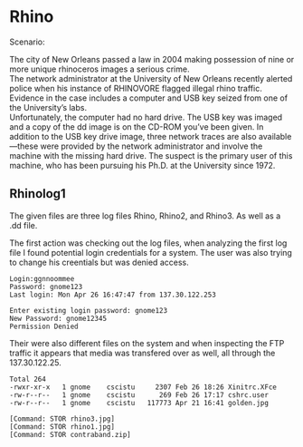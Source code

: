 # Rhino

Scenario:

 The city of New Orleans passed a law in 2004 making possession of nine or more unique rhinoceros images a serious crime.   
 The network administrator at the University of New Orleans recently alerted police when his instance of RHINOVORE flagged 
 illegal rhino traffic. Evidence in the case includes a computer and USB key seized from one of the University’s labs.  
 Unfortunately, the computer had no hard drive. The USB key was imaged and a copy of the dd image is on the 
 CD-ROM you’ve been given.
 In addition to the USB key drive image, three network traces are also available—these were provided by the 
 network administrator and involve the machine with the missing hard drive. The suspect is the primary user of this machine, 
 who has been pursuing his Ph.D. at the University since 1972.

 
 
 ## Rhinolog1
 
  The given files are three log files Rhino, Rhino2, and Rhino3. As well as a .dd file.
  
  The first action was checking out the log files, when analyzing the first log file I found potential login credentials for a system. The user was also trying to change his creentials but was denied access.

    Login:ggnnoommee
    Password: gnome123
    Last login: Mon Apr 26 16:47:47 from 137.30.122.253

    Enter existing login password: gnome123
    New Password: gnome12345
    Permission Denied
    
  Their were also different files on the system and when inspecting the FTP traffic it appears that media was transfered over as well, all through the 137.30.122.25.
  
    Total 264
    -rwxr-xr-x   1 gnome    cscistu     2307 Feb 26 18:26 Xinitrc.XFce
    -rw-r--r--   1 gnome    cscistu      269 Feb 26 17:17 cshrc.user
    -rw-r--r--   1 gnome    cscistu   117773 Apr 21 16:41 golden.jpg
 
    [Command: STOR rhino3.jpg] 
    [Command: STOR rhino1.jpg] 
    [Command: STOR contraband.zip] 
    
    
    





 



 

    
  
